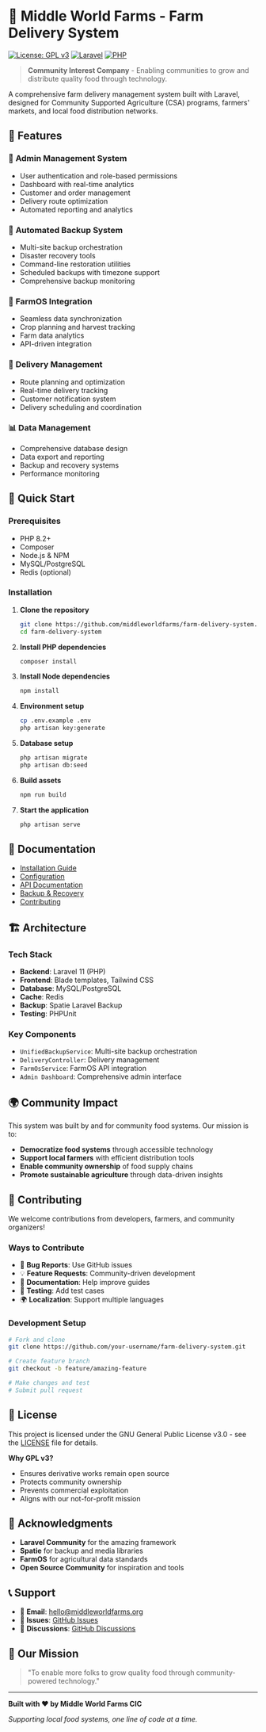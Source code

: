 # 🌱 Middle World Farms - Farm Delivery System

[![License: GPL v3](https://img.shields.io/badge/License-GPLv3-blue.svg)](https://www.gnu.org/licenses/gpl-3.0)
[![Laravel](https://img.shields.io/badge/Laravel-11-red.svg)](https://laravel.com)
[![PHP](https://img.shields.io/badge/PHP-8.2+-blue.svg)](https://php.net)

> **Community Interest Company** - Enabling communities to grow and distribute quality food through technology.

A comprehensive farm delivery management system built with Laravel, designed for Community Supported Agriculture (CSA) programs, farmers' markets, and local food distribution networks.

## 🌟 Features

### 🏢 **Admin Management System**
- User authentication and role-based permissions
- Dashboard with real-time analytics
- Customer and order management
- Delivery route optimization
- Automated reporting and analytics

### 🔄 **Automated Backup System**
- Multi-site backup orchestration
- Disaster recovery tools
- Command-line restoration utilities
- Scheduled backups with timezone support
- Comprehensive backup monitoring

### 🌾 **FarmOS Integration**
- Seamless data synchronization
- Crop planning and harvest tracking
- Farm data analytics
- API-driven integration

### 🚚 **Delivery Management**
- Route planning and optimization
- Real-time delivery tracking
- Customer notification system
- Delivery scheduling and coordination

### 📊 **Data Management**
- Comprehensive database design
- Data export and reporting
- Backup and recovery systems
- Performance monitoring

## 🚀 Quick Start

### Prerequisites
- PHP 8.2+
- Composer
- Node.js & NPM
- MySQL/PostgreSQL
- Redis (optional)

### Installation

1. **Clone the repository**
   ```bash
   git clone https://github.com/middleworldfarms/farm-delivery-system.git
   cd farm-delivery-system
   ```

2. **Install PHP dependencies**
   ```bash
   composer install
   ```

3. **Install Node dependencies**
   ```bash
   npm install
   ```

4. **Environment setup**
   ```bash
   cp .env.example .env
   php artisan key:generate
   ```

5. **Database setup**
   ```bash
   php artisan migrate
   php artisan db:seed
   ```

6. **Build assets**
   ```bash
   npm run build
   ```

7. **Start the application**
   ```bash
   php artisan serve
   ```

## 📖 Documentation

- [Installation Guide](docs/installation.md)
- [Configuration](docs/configuration.md)
- [API Documentation](docs/api.md)
- [Backup & Recovery](docs/backup-recovery.md)
- [Contributing](docs/contributing.md)

## 🏗️ Architecture

### Tech Stack
- **Backend**: Laravel 11 (PHP)
- **Frontend**: Blade templates, Tailwind CSS
- **Database**: MySQL/PostgreSQL
- **Cache**: Redis
- **Backup**: Spatie Laravel Backup
- **Testing**: PHPUnit

### Key Components
- `UnifiedBackupService`: Multi-site backup orchestration
- `DeliveryController`: Delivery management
- `FarmOsService`: FarmOS API integration
- `Admin Dashboard`: Comprehensive admin interface

## 🌍 Community Impact

This system was built by and for community food systems. Our mission is to:

- **Democratize food systems** through accessible technology
- **Support local farmers** with efficient distribution tools
- **Enable community ownership** of food supply chains
- **Promote sustainable agriculture** through data-driven insights

## 🤝 Contributing

We welcome contributions from developers, farmers, and community organizers!

### Ways to Contribute
- 🐛 **Bug Reports**: Use GitHub issues
- 💡 **Feature Requests**: Community-driven development
- 📖 **Documentation**: Help improve guides
- 🧪 **Testing**: Add test cases
- 🌍 **Localization**: Support multiple languages

### Development Setup
```bash
# Fork and clone
git clone https://github.com/your-username/farm-delivery-system.git

# Create feature branch
git checkout -b feature/amazing-feature

# Make changes and test
# Submit pull request
```

## 📄 License

This project is licensed under the GNU General Public License v3.0 - see the [LICENSE](LICENSE) file for details.

**Why GPL v3?**
- Ensures derivative works remain open source
- Protects community ownership
- Prevents commercial exploitation
- Aligns with our not-for-profit mission

## 🙏 Acknowledgments

- **Laravel Community** for the amazing framework
- **Spatie** for backup and media libraries
- **FarmOS** for agricultural data standards
- **Open Source Community** for inspiration and tools

## 📞 Support

- 📧 **Email**: hello@middleworldfarms.org
- 🐛 **Issues**: [GitHub Issues](https://github.com/middleworldfarms/farm-delivery-system/issues)
- 📖 **Discussions**: [GitHub Discussions](https://github.com/middleworldfarms/farm-delivery-system/discussions)

## 🌱 Our Mission

> "To enable more folks to grow quality food through community-powered technology."

---

**Built with ❤️ by Middle World Farms CIC**

*Supporting local food systems, one line of code at a time.*
